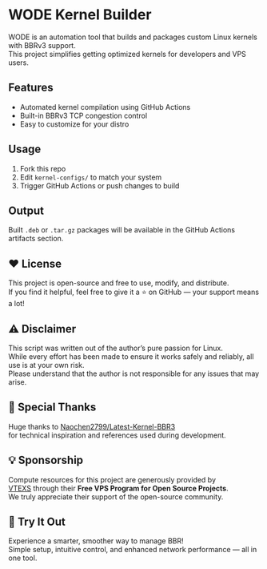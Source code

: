 # WODE Kernel Builder

WODE is an automation tool that builds and packages custom Linux kernels with BBRv3 support.  
This project simplifies getting optimized kernels for developers and VPS users.

## Features
- Automated kernel compilation using GitHub Actions
- Built-in BBRv3 TCP congestion control
- Easy to customize for your distro

## Usage
1. Fork this repo
2. Edit `kernel-configs/` to match your system
3. Trigger GitHub Actions or push changes to build

## Output
Built `.deb` or `.tar.gz` packages will be available in the GitHub Actions artifacts section.
## ❤️ License

This project is open-source and free to use, modify, and distribute.  
If you find it helpful, feel free to give it a ⭐ on GitHub — your support means a lot!

## ⚠️ Disclaimer

This script was written out of the author’s pure passion for Linux.  
While every effort has been made to ensure it works safely and reliably, all use is at your own risk.  
Please understand that the author is not responsible for any issues that may arise.

## 🌟 Special Thanks

Huge thanks to [Naochen2799/Latest-Kernel-BBR3](https://github.com/Naochen2799/Latest-Kernel-BBR3)  
for technical inspiration and references used during development.

## 💡 Sponsorship

Compute resources for this project are generously provided by  
[VTEXS](https://vtexs.com/) through their **Free VPS Program for Open Source Projects**.  
We truly appreciate their support of the open-source community.

## 🚀 Try It Out

Experience a smarter, smoother way to manage BBR!  
Simple setup, intuitive control, and enhanced network performance — all in one tool.

